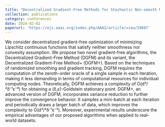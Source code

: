 ```yaml
---
title: "Decentralized Gradient-Free Methods for Stochastic Non-smooth Non-convex Optimization"
collection: publications
category: conferences
date: 2024-02-02
paperurl: 'https://ojs.aaai.org/index.php/AAAI/article/view/29697'
---
```


We consider decentralized gradient-free optimization of minimizing Lipschitz continuous functions that satisfy neither smoothness nor convexity assumption. We propose two novel gradient-free algorithms, the Decentralized Gradient-Free Method (DGFM) and its variant, the Decentralized Gradient-Free Method+ (DGFM+). Based on the techniques of randomized smoothing and gradient tracking, DGFM requires the computation of the zeroth-order oracle of a single sample in each iteration, making it less demanding in terms of computational resources for individual computing nodes. Theoretically, DGFM achieves a complexity of O(d³/²δ⁻¹ε⁻⁴) for obtaining a (δ,ε)-Goldstein stationary point. DGFM+, an advanced version of DGFM, incorporates variance reduction to further improve the convergence behavior. It samples a mini-batch at each iteration and periodically draws a larger batch of data, which improves the complexity to O(d³/²δ⁻¹ε⁻³). Moreover, experimental results underscore the empirical advantages of our proposed algorithms when applied to real-world datasets.